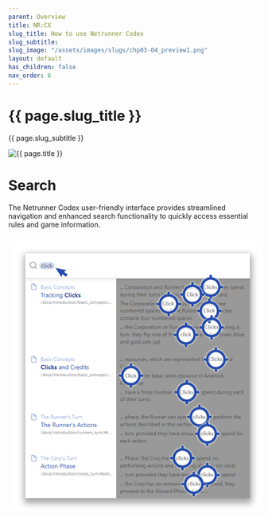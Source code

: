 ```yaml
---
parent: Overview
title: NR:CX
slug_title: How to use Netrunner Codex
slug_subtitle: 
slug_image: "/assets/images/slugs/chp03-04_preview1.png"
layout: default
has_children: false
nav_order: 6
---
```

<div class="slug">
    <div class="title-container">
        <h1 class="page-slug_title">{{ page.slug_title }}</h1>
        <p class="page-slug_subtitle">{{ page.slug_subtitle }}</p>
    </div>
    <div class="image-container faded-left">
        <img src="{{ page.slug_image | relative_url }}" alt="{{ page.title }}" />
    </div>
</div>

# Search
The Netrunner Codex user-friendly interface provides streamlined navigation and enhanced search functionality to quickly access essential rules and game information.

<div style="text-align: center; margin-top: 0; padding-top: 0;">
    <img src="/assets/images/overview/search.png" alt="Image" style="margin: 10px;" />
</div>
